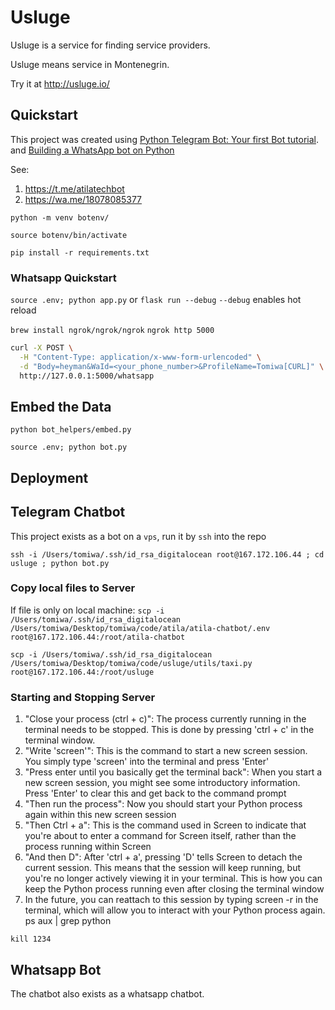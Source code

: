# Usluge

Usluge is a service for finding service providers.

Usluge means service in Montenegrin.

Try it at http://usluge.io/

## Quickstart

This project was created using [Python Telegram Bot: Your first Bot tutorial](https://github.com/python-telegram-bot/python-telegram-bot/wiki/Extensions---Your-first-Bot).
and [Building a WhatsApp bot on Python](https://www.geeksforgeeks.org/building-whatsapp-bot-on-python/)

See:
1. https://t.me/atilatechbot
2. https://wa.me/18078085377

`python -m venv botenv/`

`source botenv/bin/activate`

`pip install -r requirements.txt`

### Whatsapp Quickstart

`source .env; python app.py` or `flask run --debug`
`--debug` enables hot reload

`brew install ngrok/ngrok/ngrok`
`ngrok http 5000`

```bash
curl -X POST \
  -H "Content-Type: application/x-www-form-urlencoded" \
  -d "Body=heyman&WaId=<your_phone_number>&ProfileName=Tomiwa[CURL]" \
  http://127.0.0.1:5000/whatsapp

```

## Embed the Data
`python bot_helpers/embed.py`

`source .env; python bot.py`

## Deployment

## Telegram Chatbot

This project exists as a bot on a `vps`, run it by `ssh` into the repo

`ssh -i /Users/tomiwa/.ssh/id_rsa_digitalocean root@167.172.106.44 ; cd usluge ; python bot.py`

### Copy local files to Server

If file is only on local machine:
`scp -i /Users/tomiwa/.ssh/id_rsa_digitalocean /Users/tomiwa/Desktop/tomiwa/code/atila/atila-chatbot/.env root@167.172.106.44:/root/atila-chatbot`

`scp -i /Users/tomiwa/.ssh/id_rsa_digitalocean /Users/tomiwa/Desktop/tomiwa/code/usluge/utils/taxi.py root@167.172.106.44:/root/usluge`

### Starting and Stopping Server

1. "Close your process (ctrl + c)": The process currently running in the terminal needs to be stopped. This is done by pressing 'ctrl + c' in the terminal window.
2. "Write 'screen'": This is the command to start a new screen session. You simply type 'screen' into the terminal and press 'Enter'
3. "Press enter until you basically get the terminal back": When you start a new screen session, you might see some introductory information. Press 'Enter' to clear this and get back to the command prompt
4. "Then run the process": Now you should start your Python process again within this new screen session
5. "Then Ctrl + a": This is the command used in Screen to indicate that you're about to enter a command for Screen itself, rather than the process running within Screen
6. "And then D": After 'ctrl + a', pressing 'D' tells Screen to detach the current session. This means that the session will keep running, but you're no longer actively viewing it in your terminal. This is how you can keep the Python process running even after closing the terminal window
7. In the future, you can reattach to this session by typing screen -r in the terminal, which will allow you to interact with your Python process again.
ps aux | grep python

`kill 1234`

## Whatsapp Bot

The chatbot also exists as a whatsapp chatbot.

